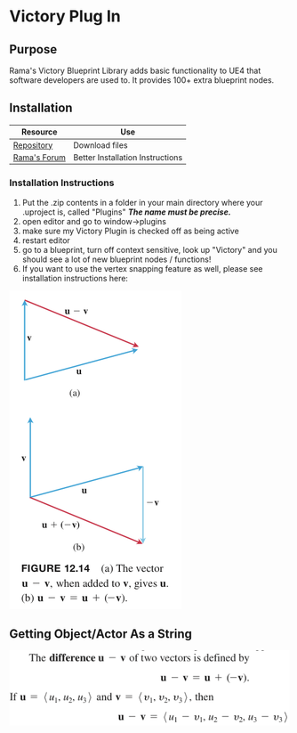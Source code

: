 # Victory Plug In

## Purpose

Rama's Victory Blueprint Library adds basic functionality to UE4 that software developers are used to. It provides 100+ extra blueprint nodes.

## Installation

| Resource                                                                                                                                                                 | Use                              |
| ------------------------------------------------------------------------------------------------------------------------------------------------------------------------ | -------------------------------- |
| [Repository](https://github.com/EverNewJoy/VictoryPlugin)                                                                                                                | Download files                   |
| [Rama's Forum](https://forums.unrealengine.com/development-discussion/blueprint-visual-scripting/4014-39-rama-s-extra-blueprint-nodes-for-you-as-a-plugin-no-c-required) | Better Installation Instructions |

### &#x20;**Installation Instructions**

1. Put the .zip contents in a folder in your main directory where your .uproject is, called "Plugins" _**The name must be precise.**_
2. open editor and go to window->plugins
3. make sure my Victory Plugin is checked off as being active
4. restart editor
5. go to a blueprint, turn off context sensitive, look up "Victory" and you should see a lot of new blueprint nodes / functions!
6. If you want to use the vertex snapping feature as well, please see installation instructions here:

![Victory Plug-In should be available under window-> Plugins](<../../../.gitbook/assets/image (231).png>)

## Getting Object/Actor As a String

![](<../../../.gitbook/assets/image (232).png>)

## &#x20;
